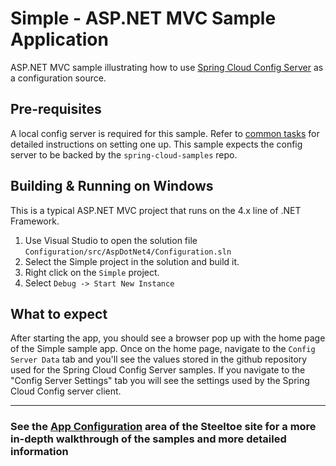 # Simple - ASP.NET MVC Sample Application

ASP.NET MVC sample illustrating how to use [Spring Cloud Config Server](https://projects.spring.io/spring-cloud/) as a configuration source.

## Pre-requisites

A local config server is required for this sample. Refer to [common tasks](/CommonTasks.md#Spring-Cloud-Config-Server) for detailed instructions on setting one up. This sample expects the config server to be backed by the `spring-cloud-samples` repo.

## Building & Running on Windows

This is a typical ASP.NET MVC project that runs on the 4.x line of .NET Framework.

1. Use Visual Studio to open the solution file `Configuration/src/AspDotNet4/Configuration.sln`
1. Select the Simple project in the solution and build it.
1. Right click on the `Simple` project.
1. Select `Debug -> Start New Instance`

## What to expect

After starting the app, you should see a browser pop up with the home page of the Simple sample app.
Once on the home page, navigate to the `Config Server Data` tab and you'll see the values stored in the github repository used for the Spring Cloud Config Server samples.
If you navigate to the "Config Server Settings" tab you will see the settings used by the Spring Cloud Config server client.

---

### See the [App Configuration](https://steeltoe.io/app-configuration) area of the Steeltoe site for a more in-depth walkthrough of the samples and more detailed information
